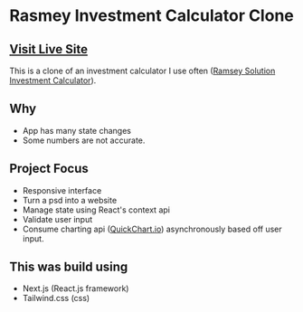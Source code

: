 # Rasmey Investment Calculator Clone

## [Visit Live Site](https://ramsey-investment-calculator.vercel.app/)

This is a clone of an investment calculator I use often ([Ramsey Solution Investment Calculator](https://www.ramseysolutions.com/retirement/investment-calculator)). 

## Why
- App has many state changes
- Some numbers are not accurate.

## Project Focus

- Responsive interface
- Turn a psd into a website
- Manage state using React's context api
- Validate user input
- Consume charting api ([QuickChart.io](https://quickchart.io/)) asynchronously based off user input.

## This was build using

- Next.js (React.js framework)
- Tailwind.css (css)
